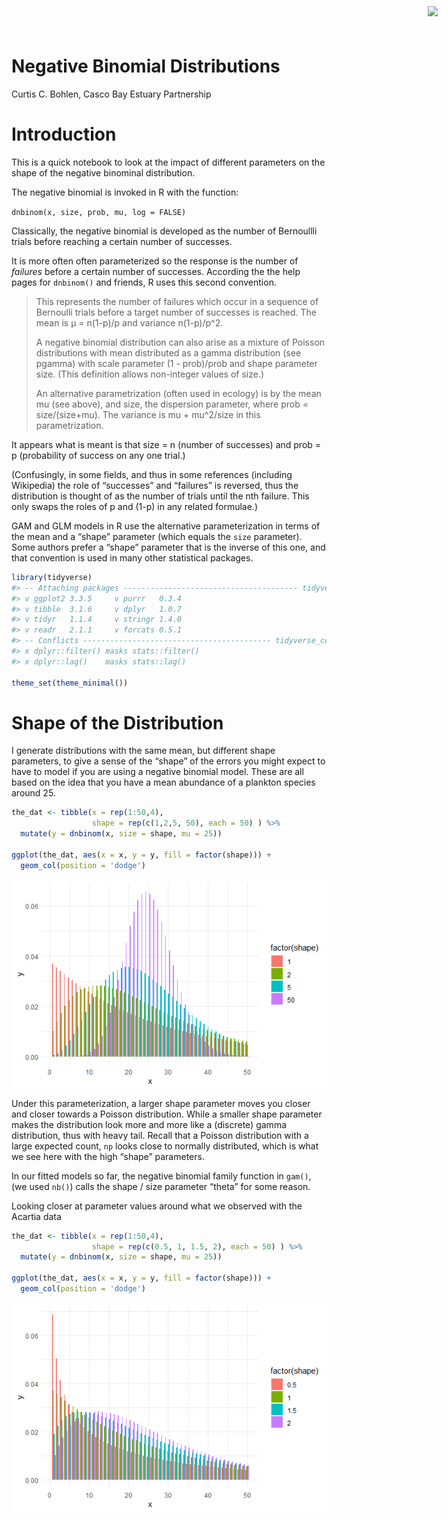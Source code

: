Negative Binomial Distributions
================
Curtis C. Bohlen, Casco Bay Estuary Partnership

<img
    src="https://www.cascobayestuary.org/wp-content/uploads/2014/04/logo_sm.jpg"
    style="position:absolute;top:10px;right:50px;" />

# Introduction

This is a quick notebook to look at the impact of different parameters
on the shape of the negative binominal distribution.

The negative binomial is invoked in R with the function:

`dnbinom(x, size, prob, mu, log = FALSE)`

Classically, the negative binomial is developed as the number of
Bernoullli trials before reaching a certain number of successes.

It is more often often parameterized so the response is the number of
*failures* before a certain number of successes. According the the help
pages for `dnbinom()` and friends, R uses this second convention.

> This represents the number of failures which occur in a sequence of
> Bernoulli trials before a target number of successes is reached. The
> mean is μ = n(1-p)/p and variance n(1-p)/p^2.
>
> A negative binomial distribution can also arise as a mixture of
> Poisson distributions with mean distributed as a gamma distribution
> (see pgamma) with scale parameter (1 - prob)/prob and shape parameter
> size. (This definition allows non-integer values of size.)
>
> An alternative parametrization (often used in ecology) is by the mean
> mu (see above), and size, the dispersion parameter, where prob =
> size/(size+mu). The variance is mu + mu^2/size in this
> parametrization.

It appears what is meant is that size = n (number of successes) and prob
= p (probability of success on any one trial.)

(Confusingly, in some fields, and thus in some references (including
Wikipedia) the role of “successes” and “failures” is reversed, thus the
distribution is thought of as the number of trials until the nth
failure. This only swaps the roles of p and (1-p) in any related
formulae.)

GAM and GLM models in R use the alternative parameterization in terms of
the mean and a “shape” parameter (which equals the `size` parameter).
Some authors prefer a “shape” parameter that is the inverse of this one,
and that convention is used in many other statistical packages.

``` r
library(tidyverse)
#> -- Attaching packages --------------------------------------- tidyverse 1.3.1 --
#> v ggplot2 3.3.5     v purrr   0.3.4
#> v tibble  3.1.6     v dplyr   1.0.7
#> v tidyr   1.1.4     v stringr 1.4.0
#> v readr   2.1.1     v forcats 0.5.1
#> -- Conflicts ------------------------------------------ tidyverse_conflicts() --
#> x dplyr::filter() masks stats::filter()
#> x dplyr::lag()    masks stats::lag()

theme_set(theme_minimal())
```

# Shape of the Distribution

I generate distributions with the same mean, but different shape
parameters, to give a sense of the “shape” of the errors you might
expect to have to model if you are using a negative binomial model.
These are all based on the idea that you have a mean abundance of a
plankton species around 25.

``` r
the_dat <- tibble(x = rep(1:50,4), 
                  shape = rep(c(1,2,5, 50), each = 50) ) %>%
  mutate(y = dnbinom(x, size = shape, mu = 25))

ggplot(the_dat, aes(x = x, y = y, fill = factor(shape))) +
  geom_col(position = 'dodge')
```

<img src="Negative-Binomial-Error-Distributions_files/figure-gfm/unnamed-chunk-2-1.png" style="display: block; margin: auto;" />

Under this parameterization, a larger shape parameter moves you closer
and closer towards a Poisson distribution. While a smaller shape
parameter makes the distribution look more and more like a (discrete)
gamma distribution, thus with heavy tail. Recall that a Poisson
distribution with a large expected count, `np` looks close to normally
distributed, which is what we see here with the high “shape” parameters.

In our fitted models so far, the negative binomial family function in
`gam()`, (we used `nb()`) calls the shape / size parameter “theta” for
some reason.

Looking closer at parameter values around what we observed with the
Acartia data

``` r
the_dat <- tibble(x = rep(1:50,4), 
                  shape = rep(c(0.5, 1, 1.5, 2), each = 50) ) %>%
  mutate(y = dnbinom(x, size = shape, mu = 25))

ggplot(the_dat, aes(x = x, y = y, fill = factor(shape))) +
  geom_col(position = 'dodge')
```

<img src="Negative-Binomial-Error-Distributions_files/figure-gfm/unnamed-chunk-3-1.png" style="display: block; margin: auto;" />
